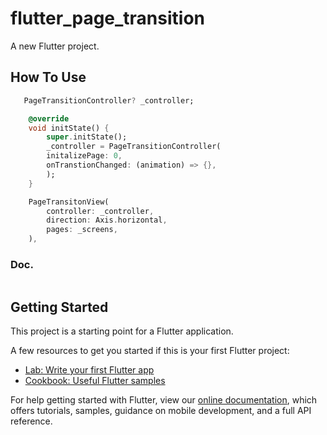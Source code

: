 # flutter_page_transition

A new Flutter project.
###
## How To Use


```dart
   PageTransitionController? _controller;

    @override
    void initState() {
        super.initState();
        _controller = PageTransitionController(
        initalizePage: 0,
        onTranstionChanged: (animation) => {},
        );
    }
```


```dart
    PageTransitonView(
        controller: _controller,
        direction: Axis.horizontal,
        pages: _screens,
    ),
```

### Doc.

```dart

```

## Getting Started

This project is a starting point for a Flutter application.

A few resources to get you started if this is your first Flutter project:

- [Lab: Write your first Flutter app](https://flutter.dev/docs/get-started/codelab)
- [Cookbook: Useful Flutter samples](https://flutter.dev/docs/cookbook)

For help getting started with Flutter, view our
[online documentation](https://flutter.dev/docs), which offers tutorials,
samples, guidance on mobile development, and a full API reference.
